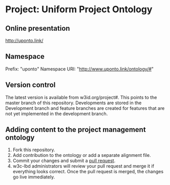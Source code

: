 # Project: Uniform Project Ontology

## Online presentation
http://uponto.link/

## Namespace
Prefix: "uponto"
Namespace URI: "http://www.uponto.link/ontology/#"

## Version control
The latest version is available from w3id.org/project#. This points to the master branch of this repository.
Developments are stored in the Development branch and feature branches are created for features that are not yet implemented in the development branch.

## Adding content to the project management ontology
1. Fork this repository. 
2. Add contribution to the ontology or add a separate alignment file.
3. Commit your changes and submit a [pull request](https://github.com/perma-id/w3id.org/pulls).
4. w3c-lbd administrators will review your pull request and merge it if everything looks correct. Once the pull request is merged, the changes go live immediately.

